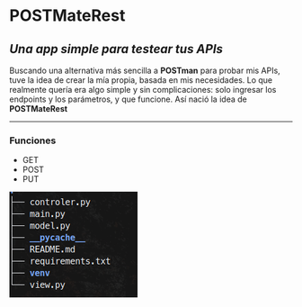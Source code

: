 # POSTMateRest

## _Una app simple para testear tus APIs_

Buscando una alternativa más sencilla a **POSTman** para probar mis APIs, tuve la 
idea de crear la mía propia, basada en mis necesidades. Lo que realmente 
quería era algo simple y sin complicaciones: solo ingresar los endpoints y 
los parámetros, y que funcione. Así nació la idea de **POSTMateRest**

---
### Funciones
- GET
- POST 
- PUT


![Árbol](tree.png)
